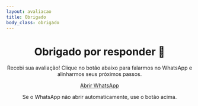 ```yaml
---
layout: avaliacao
title: Obrigado
body_class: obrigado
---
```


<div class="container prose" style="text-align:center">
  <h1>Obrigado por responder 💪</h1>
  <p>Recebi sua avaliação! Clique no botão abaixo para falarmos no WhatsApp e alinharmos seus próximos passos.</p>

  <p>
    <a class="btn" id="zap" href="https://wa.me/5592981037222?text=Oi%20Márcio,%20acabei%20de%20responder%20a%20avaliação%20no%20site%20e%20quero%20começar%20o%20programa." target="_blank" rel="noopener">
      Abrir WhatsApp
    </a>
  </p>

  <p class="small">Se o WhatsApp não abrir automaticamente, use o botão acima.</p>
</div>

<!-- Abre o WhatsApp automaticamente após 2 segundos -->
<script>
  setTimeout(function(){
    var a = document.getElementById('zap');
    if(a) a.click();
  }, 2000);
</script>

